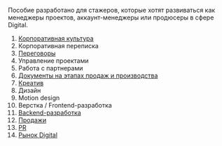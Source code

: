 Пособие разработано для стажеров, которые хотят развиваться как менеджеры проектов, аккаунт-менеджеры или продюсеры в сфере Digital.

1. [Корпоративная культура](CorporateCulture.md)
2. Корпоративная переписка
3. [Переговоры](Negotiations.md)
4. Управление проектами
5. Работа с партнерами
6. [Документы на этапах продаж и производства](DocumentsAtStagesOfSalesAndProductions.md)
7. [Креатив](Creative.md)
8. Дизайн
9. Motion design
10. Верстка / Frontend-разработка
11. [Backend-разработка](BackendDevelopment.md)
12. [Продажи](Sales.md)
13. [PR](PR.md)
14. [Рынок Digital](MarketDigital.md)
